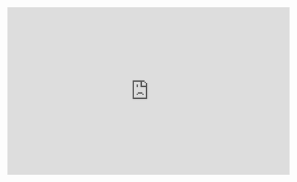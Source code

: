 <iframe frameborder="0" src="https://itch.io/embed-upload/8355758?color=000000" allowfullscreen="" width="640" height="380"><a href="https://4sleep.itch.io/two-lives-one-life">Play Two Lives One Life on itch.io</a></iframe>
